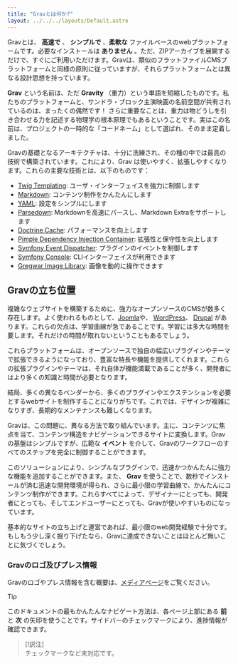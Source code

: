 ```yaml
---
title: "Gravとは何か?"
layout: ../../../layouts/Default.astro
---
```


Gravとは、 **高速で** 、 **シンプルで** 、**柔軟な** ファイルベースのwebプラットフォームです。必要なインストールは **ありません** 。ただ、ZIPアーカイブを展開するだけで、すぐにご利用いただけます。Gravは、類似のフラットファイルCMSプラットフォームと同様の原則に従っていますが、それらプラットフォームとは異なる設計思想を持っています。

**Grav** という名前は、ただ **Gravity** （重力）という単語を短縮したものです。私たちのプラットフォームと、サンドラ・ブロック主演映画の名前空間が共有されているのは、まったくの偶然です！ さらに重要なことは、重力は物どうしを引き合わせる力を記述する物理学の根本原理でもあるということです。実はこの名前は、プロジェクトの一時的な「コードネーム」として選ばれ、そのまま定着しました。

Gravの基礎となるアーキテクチャは、十分に洗練され、その種の中では最高の技術で構築されています。これにより、Grav は使いやすく、拡張しやすくなります。これらの主要な技術とは、以下のものです： 

* [Twig Templating](https://twig.symfony.com/): ユーザ・インターフェイスを強力に制御します
* [Markdown](https://en.wikipedia.org/wiki/Markdown): コンテンツ制作をかんたんにします
* [YAML](https://yaml.org): 設定をシンプルにします
* [Parsedown](https://parsedown.org/): Markdownを高速にパースし、Markdown Extraをサポートします
* [Doctrine Cache](https://www.doctrine-project.org/projects/doctrine-orm/en/2.6/reference/caching.html): パフォーマンスを向上します
* [Pimple Dependency Injection Container](https://github.com/silexphp/Pimple): 拡張性と保守性を向上します
* [Symfony Event Dispatcher](https://symfony.com/doc/current/components/event_dispatcher.html): プラグインのイベントを制御します
* [Symfony Console](https://symfony.com/doc/current/components/console.html): CLIインターフェイスが利用できます
* [Gregwar Image Library](https://github.com/Gregwar/Image): 画像を動的に操作できます

<h2 id="grav-s-place-in-the-universe">Gravの立ち位置</h2>

複雑なウェブサイトを構築するために、強力なオープンソースのCMSが数多く存在します。よく使われるものとして、[Joomla](https://www.joomla.org)や、 [WordPress](https://wordpress.org)、 [Drupal](https://www.drupal.org) があります。これらの欠点は、学習曲線が急であることです。学習には多大な時間を要します。それだけの時間が取れないということもあるでしょう。

これらプラットフォームは、オープンソースで独自の幅広いプラグインやテーマで拡張できるようになっており、豊富な特長や機能を提供してくれます。これらの拡張プラグインやテーマは、それ自体が機能満載であることが多く、開発者にはより多くの知識と時間が必要となります。

結局、多くの異なるベンダーから、多くのプラグインやエクステンションを必要とするwebサイトを制作することになりがちです。これでは、デザインが複雑になりすぎ、長期的なメンテナンスも難しくなります。

Gravは、この問題に、異なる方法で取り組んでいます。主に、コンテンツに焦点を当て、コンテンツ構造をナビゲーションできるサイトに変換します。Gravの基盤はシンプルですが、広範な **イベント** を介して、Gravのワークフローのすべてのステップを完全に制御することができます。

このソリューションにより、シンプルなプラグインで、迅速かつかんたんに強力な機能を追加することができます。また、 **Grav** を使うことで、数秒でインストールが済む迅速な開発環境が得られ、さらに最小限の学習曲線で、かんたんにコンテンツ制作ができます。これらすべてによって、デザイナーにとっても、開発者にとっても、そしてエンドユーザーにとっても、Gravが使いやすいものになっています。

基本的なサイトの立ち上げと運営であれば、最小限のweb開発経験で十分です。もしもう少し深く掘り下げたなら、Gravに達成できないことはほとんど無いことに気づくでしょう。

### Gravのロゴ及びプレス情報

Gravのロゴやプレス情報を含む概要は、[メディアページ](https://getgrav.org/media)をご覧ください。

> [!Tip]  
> このドキュメントの最もかんたんなナビゲート方法は、各ページ上部にある **前** と **次** の矢印を使うことです。サイドバーのチェックマークにより、進捗情報が確認できます。

> [!訳注]  
> チェックマークなど未対応です。

